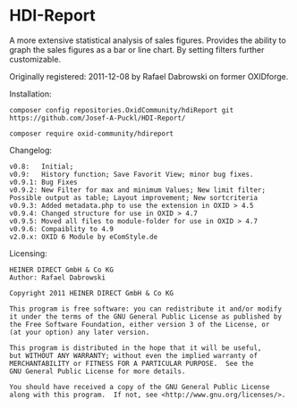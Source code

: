 HDI-Report
==========

A more extensive statistical analysis of sales figures. Provides the ability to graph the sales figures as a bar or line chart. By setting filters further customizable.

Originally registered: 2011-12-08 by Rafael Dabrowski on former OXIDforge.


Installation: 

    composer config repositories.OxidCommunity/hdiReport git https://github.com/Josef-A-Puckl/HDI-Report/

    composer require oxid-community/hdireport

Changelog:

	v0.8:   Initial;
	v0.9:   History function; Save Favorit View; minor bug fixes.
	v0.9.1: Bug Fixes
	v0.9.2: New Filter for max and minimum Values; New limit filter; Possible output as table; Layout improvement; New sortcriteria 
	v0.9.3: Added metadata.php to use the extension in OXID > 4.5 
	v0.9.4: Changed structure for use in OXID > 4.7
	v0.9.5: Moved all files to module-folder for use in OXID > 4.7
	v0.9.6: Compaiblity to 4.9
    v2.0.x: OXID 6 Module by eComStyle.de
	
Licensing: 

	HEINER DIRECT GmbH & Co KG
	Author: Rafael Dabrowski

	Copyright 2011 HEINER DIRECT GmbH & Co KG

    This program is free software: you can redistribute it and/or modify
    it under the terms of the GNU General Public License as published by
    the Free Software Foundation, either version 3 of the License, or
    (at your option) any later version.

    This program is distributed in the hope that it will be useful,
    but WITHOUT ANY WARRANTY; without even the implied warranty of
    MERCHANTABILITY or FITNESS FOR A PARTICULAR PURPOSE.  See the
    GNU General Public License for more details.

    You should have received a copy of the GNU General Public License
    along with this program.  If not, see <http://www.gnu.org/licenses/>.